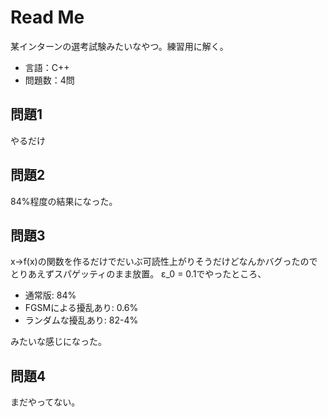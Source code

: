 # Read Me
某インターンの選考試験みたいなやつ。練習用に解く。

- 言語：C++
- 問題数：4問

## 問題1
やるだけ

## 問題2
84%程度の結果になった。

## 問題3
x→f(x)の関数を作るだけでだいぶ可読性上がりそうだけどなんかバグったのでとりあえずスパゲッティのまま放置。
ε_0 = 0.1でやったところ、
- 通常版: 84%
- FGSMによる擾乱あり: 0.6%
- ランダムな擾乱あり: 82-4%  

みたいな感じになった。

## 問題4
まだやってない。
